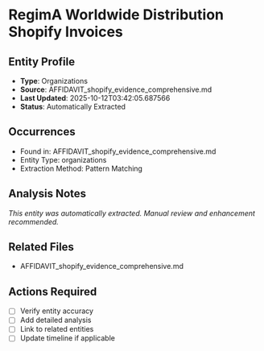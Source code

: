 # RegimA Worldwide Distribution Shopify Invoices

## Entity Profile
- **Type**: Organizations
- **Source**: AFFIDAVIT_shopify_evidence_comprehensive.md
- **Last Updated**: 2025-10-12T03:42:05.687566
- **Status**: Automatically Extracted

## Occurrences
- Found in: AFFIDAVIT_shopify_evidence_comprehensive.md
- Entity Type: organizations
- Extraction Method: Pattern Matching

## Analysis Notes
*This entity was automatically extracted. Manual review and enhancement recommended.*

## Related Files
- AFFIDAVIT_shopify_evidence_comprehensive.md

## Actions Required
- [ ] Verify entity accuracy
- [ ] Add detailed analysis
- [ ] Link to related entities
- [ ] Update timeline if applicable

